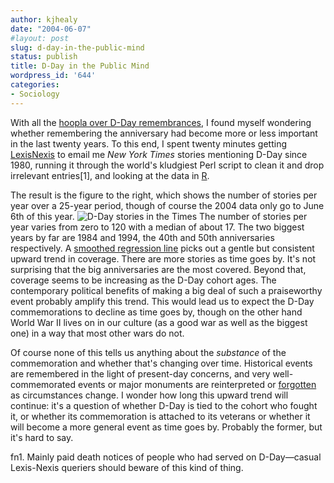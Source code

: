 ```yaml
---
author: kjhealy
date: "2004-06-07"
#layout: post
slug: d-day-in-the-public-mind
status: publish
title: D-Day in the Public Mind
wordpress_id: '644'
categories:
- Sociology
---
```


With all the [hoopla over D-Day remembrances](http://news.google.com/url?ntc=0M1A0&q=http://www.boston.com/news/world/europe/articles/2004/06/07/west_honors_d_day_sacrifices), I found myself wondering whether remembering the anniversary had become more or less important in the last twenty years. To this end, I spent twenty minutes getting [LexisNexis](http://web.lexis-nexis.com/) to email me *New York Times* stories mentioning D-Day since 1980, running it through the world's kludgiest Perl script to clean it and drop irrelevant entries[1], and looking at the data in [R](http://www.r-project.org).

The result is the figure to the right, which shows the number of stories per year over a 25-year period, though of course the 2004 data only go to June 6th of this year. ![D-Day stories in the Times](http://www.kieranhealy.org/blog/images/nyt-dday.png "D-Day stories in the Times") The number of stories per year varies from zero to 120 with a median of about 17. The two biggest years by far are 1984 and 1994, the 40th and 50th anniversaries respectively. A [smoothed regression line](http://geography.anu.edu.au/GEOG2009/guide/tutorials/loess/) picks out a gentle but consistent upward trend in coverage. There are more stories as time goes by. It's not surprising that the big anniversaries are the most covered. Beyond that, coverage seems to be increasing as the D-Day cohort ages. The contemporary political benefits of making a big deal of such a praiseworthy event probably amplify this trend. This would lead us to expect the D-Day commemorations to decline as time goes by, though on the other hand World War II lives on in our culture (as a good war as well as the biggest one) in a way that most other wars do not.

Of course none of this tells us anything about the *substance* of the commemoration and whether that's changing over time. Historical events are remembered in the light of present-day concerns, and very well-commemorated events or major monuments are reinterpreted or [forgotten](http://www.grantstomb.org/tdr2.html) as circumstances change. I wonder how long this upward trend will continue: it's a question of whether D-Day is tied to the cohort who fought it, or whether its commemoration is attached to its veterans or whether it will become a more general event as time goes by. Probably the former, but it's hard to say.

fn1. Mainly paid death notices of people who had served on D-Day—casual Lexis-Nexis queriers should beware of this kind of thing.
